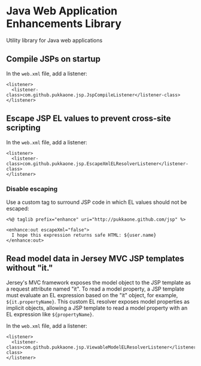 # Java Web Application Enhancements Library

Utility library for Java web applications


## Compile JSPs on startup

In the `web.xml` file, add a listener:

    <listener>
      <listener-class>com.github.pukkaone.jsp.JspCompileListener</listener-class>
    </listener> 


## Escape JSP EL values to prevent cross-site scripting

In the `web.xml` file, add a listener:

    <listener>
      <listener-class>com.github.pukkaone.jsp.EscapeXmlELResolverListener</listener-class>
    </listener> 


### Disable escaping

Use a custom tag to surround JSP code in which EL values should not be escaped:

    <%@ taglib prefix="enhance" uri="http://pukkaone.github.com/jsp" %>

    <enhance:out escapeXml="false">
      I hope this expression returns safe HTML: ${user.name}
    </enhance:out>


## Read model data in Jersey MVC JSP templates without "it."

Jersey's MVC framework exposes the model object to the JSP template as a
request attribute named "it".  To read a model property, a JSP template must
evaluate an EL expression based on the "it" object, for example,
`${it.propertyName}`.  This custom EL resolver exposes model properties as
implicit objects, allowing a JSP template to read a model property with an EL
expression like `${propertyName}`.

In the `web.xml` file, add a listener:

    <listener>
      <listener-class>com.github.pukkaone.jsp.ViewableModelELResolverListener</listener-class>
    </listener> 
